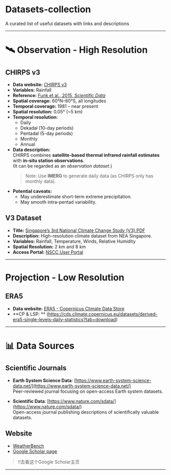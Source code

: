 # Datasets-collection
A curated list of useful datasets with links and descriptions

---

# 🛰️ Observation - High Resolution

## CHIRPS v3
- **Data website:** [CHIRPS v3](https://www.chc.ucsb.edu/data)  
- **Variables:** Rainfall  
- **Reference:** [Funk et al., 2015, *Scientific Data*](https://www.nature.com/articles/sdata201566#Abs1)  
- **Spatial coverage:** 60°N–60°S, all longitudes
- **Temporal coverage:** 1981 – near present  
- **Spatial resolution:** 0.05° (~5 km)  
- **Temporal resolution:**  
  - Daily  
  - Dekadal (10-day periods)  
  - Pentadal (5-day periods)  
  - Monthly  
  - Annual  
- **Data description:**  
  CHIRPS combines **satellite-based thermal infrared rainfall estimates** with **in-situ station observations**.  
  (It can be regarded as an *observation dataset*.)
  > Note: Use **IMERG** to generate daily data (as CHIRPS only has monthly data). 
- **Potential caveats:**  
  - May underestimate short-term extreme precipitation.  
  - May smooth intra-pentad variability.

 ## V3 Dataset
- **Title:** [Singapore’s 3rd National Climate Change Study (V3).PDF](https://www.nea.gov.sg/docs/default-source/envision/cisr/v3-brochure.pdf)  
- **Description:** High-resolution climate dataset from NEA Singapore.  
- **Variables:** Rainfall, Temperature, Winds, Relative Humidity  
- **Spatial Resolution:** 2 km and 8 km
- **Access Portal:** [NSCC User Portal](https://user.nscc.sg/saml/)

---

#  Projection - Low Resolution

## ERA5
- **Data website:** [ERA5 - Copernicus Climate Data Store](https://cds.climate.copernicus.eu/datasets)
- **CP & LSP: ** (https://cds.climate.copernicus.eu/datasets/derived-era5-single-levels-daily-statistics?tab=download)
  
---

# 📊 Data Sources

## Scientific Journals

- **Earth System Science Data**: [https://www.earth-system-science-data.net/](https://www.earth-system-science-data.net/)  
  Peer-reviewed journal focusing on open-access Earth system datasets.

- **Scientific Data**: [https://www.nature.com/sdata/](https://www.nature.com/sdata/)  
  Open-access journal publishing descriptions of scientifically valuable datasets.

## Website
- [WeatherBench](https://sites.research.google/gr/weatherbench/)  
- [Google Scholar page](https://research.google/people/stephanrasp/?&type=google)  
> ‼️去看这个Google Scholar主页
---

